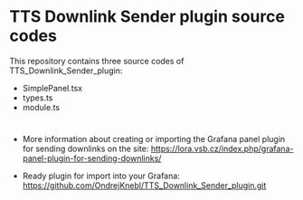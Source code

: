 # TTS Downlink Sender plugin source codes

This repository contains three source codes of TTS_Downlink_Sender_plugin:
- SimplePanel.tsx
- types.ts
- module.ts

# 

- More information about creating or importing the Grafana panel plugin for sending downlinks on the site: https://lora.vsb.cz/index.php/grafana-panel-plugin-for-sending-downlinks/

- Ready plugin for import into your Grafana: https://github.com/OndrejKnebl/TTS_Downlink_Sender_plugin.git
